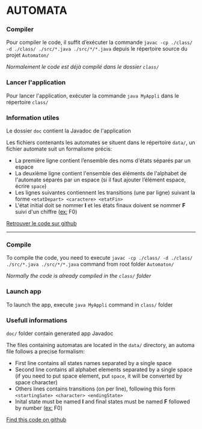 # AUTOMATA

### Compiler

Pour compiler le code, il suffit d’exécuter la commande `javac -cp ./class/ -d ./class/ ./src/*.java ./src/*/*.java` depuis le répertoire source du projet `Automaton/`

_Normalement le code est déjà compilé dans le dossier `class/`_

### Lancer l'application
Pour lancer l'application, exécuter la commande `java MyAppli` dans le répertoire `class/`

### Information utiles
Le dossier `doc` contient la Javadoc de l'application

Les fichiers contenants les automates se situent dans le répertoire `data/`, un fichier automate suit un formalisme précis:
* La première ligne contient l’ensemble des noms d'états séparés par un espace
* La deuxième ligne contient l'ensemble des éléments de l'alphabet de l'automate séparés par un espace (si il faut ajouter l’élément espace, écrire `space`)
* Les lignes suivantes contiennent les transitions (une par ligne) suivant la forme `<etatDepart> <caractere> <etatFin>`
* L'état initial doit se nommer **I** et les états finaux doivent se nommer **F** suivi d'un chiffre (<u>ex:</u> F0)

[Retrouver le code sur github](https://github.com/Sedpower/Automaton)

-------

### Compile

To compile the code, you need to execute `javac -cp ./class/ -d ./class/ ./src/*.java ./src/*/*.java` command from root folder `Automaton/`

_Normally the code is already compiled in the `class/` folder_

### Launch app
To launch the app, execute `java MyAppli` command in `class/` folder

### Usefull informations
`doc/` folder contain generated app Javadoc

The files containing automatas are located in the `data/` directory, an automa file follows a precise formalism:
* First line contains all states names separated by a single space
* Second line contains all alphabet elements separated by a single space (if you need to put space element, put `space`, it will be converted by space character)
* Others lines contains transitions (on per line), following this form `<startingSate> <character> <endingState>`
* Inital state must be named **I** and final states must be named **F** followed by number (<u>ex:</u> F0)

[Find this code on github](https://github.com/Sedpower/Automaton)
